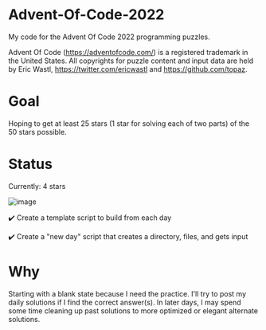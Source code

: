 # Advent-Of-Code-2022
My code for the Advent Of Code 2022 programming puzzles.


Advent Of Code (https://adventofcode.com/) is a registered trademark in the United States. All copyrights for puzzle content and input data are held by Eric Wastl, https://twitter.com/ericwastl and https://github.com/topaz.

# Goal
Hoping to get at least 25 stars (1 star for solving each of two parts) of the 50 stars possible.

# Status
Currently: 4 stars


![image](https://user-images.githubusercontent.com/91928992/205315656-95c007e1-e10d-4eec-bf42-2683be1e552a.png)


:heavy_check_mark: Create a template script to build from each day


:heavy_check_mark: Create a "new day" script that creates a directory, files, and gets input


# Why
Starting with a blank state because I need the practice. I'll try to post my daily solutions if I find the correct answer(s). In later days, I may spend some time cleaning up past solutions to more optimized or elegant alternate solutions.
